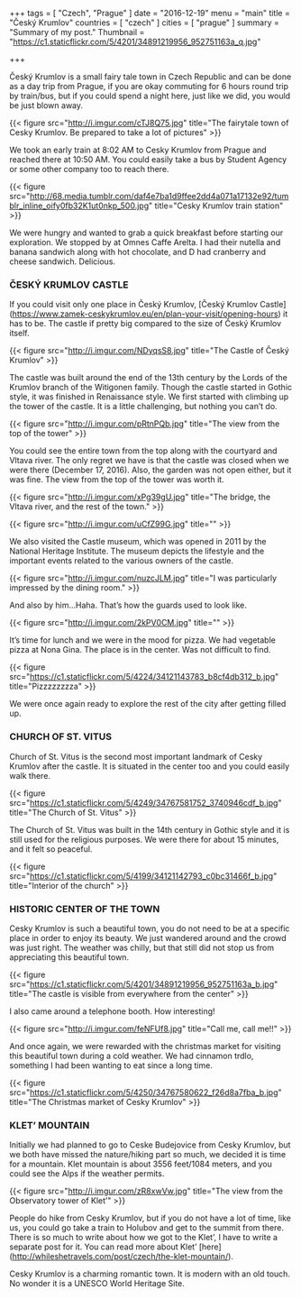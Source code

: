 +++
tags = [ "Czech", "Prague" ]
date = "2016-12-19"
menu = "main"
title = "Český Krumlov"
countries = [ "czech" ]
cities = [ "prague" ]
summary = "Summary of my post."
Thumbnail = "https://c1.staticflickr.com/5/4201/34891219956_952751163a_q.jpg"

+++

Český Krumlov is a small fairy tale town in Czech Republic and can be done as a day trip from Prague, if you are okay commuting for 6 hours round trip by train/bus, but if you could spend a night here, just like we did, you would be just blown away.

{{< figure src="http://i.imgur.com/cTJ8Q75.jpg" title="The fairytale town of Cesky Krumlov. Be prepared to take a lot of pictures" >}}

We took an early train at 8:02 AM to Cesky Krumlov from Prague and reached there at 10:50 AM. You could easily take a bus by Student Agency or some other company too to reach there.

{{< figure src="http://68.media.tumblr.com/daf4e7ba1d9ffee2dd4a071a17132e92/tumblr_inline_oify0fb32K1ut0nkp_500.jpg" title="Cesky Krumlov train station" >}}

We were hungry and wanted to grab a quick breakfast before starting our exploration. We stopped by at Omnes Caffe Arelta. I had their nutella and banana sandwich along with hot chocolate, and D had cranberry and cheese sandwich. Delicious.

### ČESKÝ KRUMLOV CASTLE

If you could visit only one place in Český Krumlov, [Český Krumlov Castle] (https://www.zamek-ceskykrumlov.eu/en/plan-your-visit/opening-hours) it has to be. The castle if pretty big compared to the size of Český Krumlov itself.

{{< figure src="http://i.imgur.com/NDyqsS8.jpg" title="The Castle of Český Krumlov" >}}

The castle was built around the end of the 13th century by the Lords of the Krumlov branch of the Witigonen family. Though the castle started in Gothic style, it was finished in Renaissance style. We first started with climbing up the tower of the castle. It is a little challenging, but nothing you can’t do.

{{< figure src="http://i.imgur.com/pRtnPQb.jpg" title="The view from the top of the tower" >}}

You could see the entire town from the top along with the courtyard and Vltava river. The only regret we have is that the castle was closed when we were there (December 17, 2016). Also, the garden was not open either, but it was fine. The view from the top of the tower was worth it.

{{< figure src="http://i.imgur.com/xPg39gU.jpg" title="The bridge, the Vltava river, and the rest of the town." >}}

{{< figure src="http://i.imgur.com/uCfZ99G.jpg" title="" >}}


We also visited the Castle museum, which was opened in 2011 by the National Heritage Institute. The museum depicts the lifestyle and the important events related to the various owners of the castle.

{{< figure src="http://i.imgur.com/nuzcJLM.jpg" title="I was particularly impressed by the dining room." >}}

And also by him…Haha. That’s how the guards used to look like.

{{< figure src="http://i.imgur.com/2kPV0CM.jpg" title="" >}}

It’s time for lunch and we were in the mood for pizza. We had vegetable pizza at Nona Gina. The place is in the center. Was not difficult to find.

{{< figure src="https://c1.staticflickr.com/5/4224/34121143783_b8cf4db312_b.jpg" title="Pizzzzzzzza" >}}

We were once again ready to explore the rest of the city after getting filled up.

### CHURCH OF ST. VITUS

Church of St. Vitus is the second most important landmark of Cesky Krumlov after the castle. It is situated in the center too and you could easily walk there.

{{< figure src="https://c1.staticflickr.com/5/4249/34767581752_3740946cdf_b.jpg" title="The Church of St. Vitus" >}}

The Church of St. Vitus was built in the 14th century in Gothic style and it is still used for the religious purposes. We were there for about 15 minutes, and it felt so peaceful.

{{< figure src="https://c1.staticflickr.com/5/4199/34121142793_c0bc31466f_b.jpg" title="Interior of the church" >}}

### HISTORIC CENTER OF THE TOWN

Cesky Krumlov is such a beautiful town, you do not need to be at a specific place in order to enjoy its beauty. We just wandered around and the crowd was just right. The weather was chilly, but that still did not stop us from appreciating this beautiful town.

{{< figure src="https://c1.staticflickr.com/5/4201/34891219956_952751163a_b.jpg" title="The castle is visible from everywhere from the center" >}}

I also came around a telephone booth. How interesting!

{{< figure src="http://i.imgur.com/feNFUf8.jpg" title="Call me, call me!!" >}}

And once again, we were rewarded with the christmas market for visiting this beautiful town during a cold weather. We had cinnamon trdlo, something I had been wanting to eat since a long time.

{{< figure src="https://c1.staticflickr.com/5/4250/34767580622_f26d8a7fba_b.jpg" title="The Christmas market of Cesky Krumlov" >}}

### KLET’ MOUNTAIN

Initially we had planned to go to Ceske Budejovice from Cesky Krumlov, but we both have missed the nature/hiking part so much, we decided it is time for a mountain. Klet mountain is about 3556 feet/1084 meters, and you could see the Alps if the weather permits.

{{< figure src="http://i.imgur.com/zR8xwVw.jpg" title="The view from the Observatory tower of Klet’" >}}

People do hike from Cesky Krumlov, but if you do not have a lot of time, like us, you could go take a train to Holubov and get to the summit from there. There is so much to write about how we got to the Klet’, I have to write a separate post for it. You can read more about Klet’ [here] (http://whileshetravels.com/post/czech/the-klet-mountain/).

Cesky Krumlov is a charming romantic town. It is modern with an old touch. No wonder it is a UNESCO World Heritage Site.
